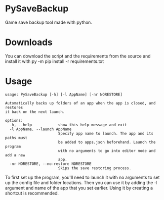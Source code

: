 # PySaveBackup
Game save backup tool made with python.
# Downloads
You can download the script and the requirements from the source and install it with py -m pip install -r requirements.txt 
# Usage
```
usage: PySaveBackup [-h] [-l AppName] [-nr NORESTORE]

Automatically backs up folders of an app when the app is closed, and restores
it back on the next launch.

options:
  -h, --help            show this help message and exit
  -l AppName, --launch AppName
                        Specify app name to launch. The app and its paths must
                        be added to apps.json beforehand. Launch the program
                        with no arguments to go into editor mode and add a new
                        app.
  -nr NORESTORE, --no-restore NORESTORE
                        Skips the save restoring process.
```
To first set up the program, you'll need to launch it with no arguments to set up the config file and folder locations.
Then you can use it by adding the -l argument and name of the app that you set earlier. Using it by creating a shortcut is recommended.



